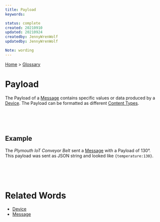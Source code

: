 ```yaml
---
title: Payload
keywords: 

status: complete
created: 20210910
updated: 20210924
createdby: JennyWrenWolf
updatedby: JennyWrenWolf

Note: wording
---
```

[Home](../Index.md) > [Glossary](./Index.md)

# Payload
The Payload of a [Message](./Message.md) contains specific values or data produced by a [Device](./Device.md).  The Payload can be formatted as different [Content Types](./ContentType.md).

<br>
<br>
<br>

## Example
The *Plymouth IoT Conveyor Belt* sent a [Message](./Message.md) with a Payload of 130°.  This payload was sent as JSON string and looked like `{temperature:130}`.

<br>
<br>
<br>

# Related Words
- [Device](./Device.md)
- [Message](./Message.md)